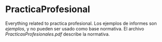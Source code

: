 # PracticaProfesional

Everything related to practica profesional. 
Los ejemplos de informes son _ejemplos_, y no pueden ser usado como base normativa. El archivo _PracticasProfesionales.pdf_ describe la normativa.
